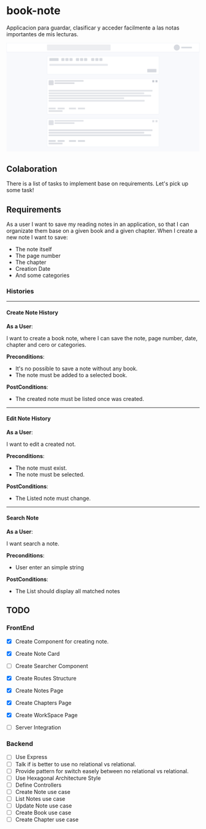 # book-note

Applicacion para guardar, clasificar y acceder facilmente a las notas importantes de mis lecturas.

![Preview](./preview.png)

## Colaboration

There is a list of tasks to implement base on requirements. Let's pick up some task!

## Requirements

As a user I want to save my reading notes in an application, so that I can organizate them base on a given book and a given chapter. When I create a new note I want to save:

- The note itself
- The page number
- The chapter
- Creation Date
- And some categories

### Histories

---

#### Create Note History

**As a User**:

I want to create a book note, where I can save the note, page number, date, chapter and cero or categories.

**Preconditions**:

- It's no possible to save a note without any book.
- The note must be added to a selected book.

**PostConditions**:

- The created note must be listed once was created.

---

#### Edit Note History

**As a User**:

I want to edit a created not.

**Preconditions**:

- The note must exist.
- The note must be selected.

**PostConditions**:

- The Listed note must change.

---

#### Search Note

**As a User**:

I want search a note.

**Preconditions**:

- User enter an simple string

**PostConditions**:

- The List should display all matched notes


## TODO 

### FrontEnd

- [x] Create Component for creating note.
- [x] Create Note Card
- [ ] Create Searcher Component
- [x] Create Routes Structure
- [x] Create Notes Page
- [x] Create Chapters Page
- [x] Create WorkSpace Page
- [ ] Server Integration


### Backend

- [ ] Use Express
- [ ] Talk if is better to use no relational vs relational.
- [ ] Provide pattern for switch easely between no relational vs relational.
- [ ] Use Hexagonal Architecture Style
- [ ] Define Controllers
- [ ] Create Note use case
- [ ] List Notes use case
- [ ] Update Note use case
- [ ] Create Book use case
- [ ] Create Chapter use case